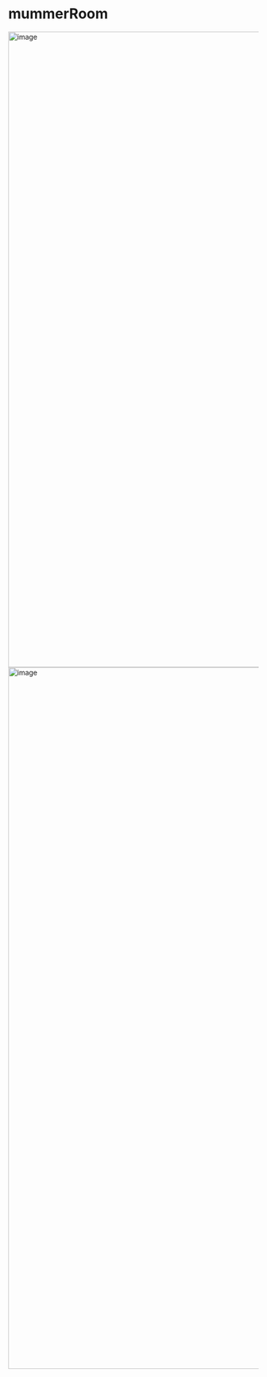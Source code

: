 # mummerRoom

<img width="1280" alt="image" src="https://user-images.githubusercontent.com/59107999/171157374-5623b3e1-9d0c-4a25-92dc-ba550f84d848.png">

<img width="1413" alt="image" src="https://user-images.githubusercontent.com/59107999/171158046-6184d3f2-affc-4a46-be16-04354f050cc4.png">
